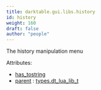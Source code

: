```yaml
---
title: darktable.gui.libs.history
id: history
weight: 160
draft: false
author: "people"
---
```


The history manipulation menu

Attributes:
* [has_tostring](../../../Attributes#has_tostring)
* [parent](../Attributes#parent) : [types.dt_lua_lib_t](../../../types/dt_lua_lib_t)

